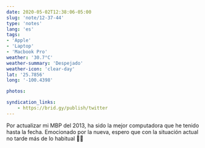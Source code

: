 ```yaml
---
date: 2020-05-02T12:38:06-05:00
slug: 'note/12-37-44'
type: 'notes'
lang: 'es'
tags:
- 'Apple'
- 'Laptop'
- 'Macbook Pro'
weather: '30.7°C'
weather-summary: 'Despejado'
weather-icon: 'clear-day'
lat: '25.7856'
long: '-100.4398'

photos:

syndication_links:
    - https://brid.gy/publish/twitter
---
```

Por actualizar mi MBP del 2013, ha sido la mejor computadora que he tenido hasta la fecha. Emocionado por la nueva, espero que con la situación actual no tarde más de lo habitual 🤞🏼

  